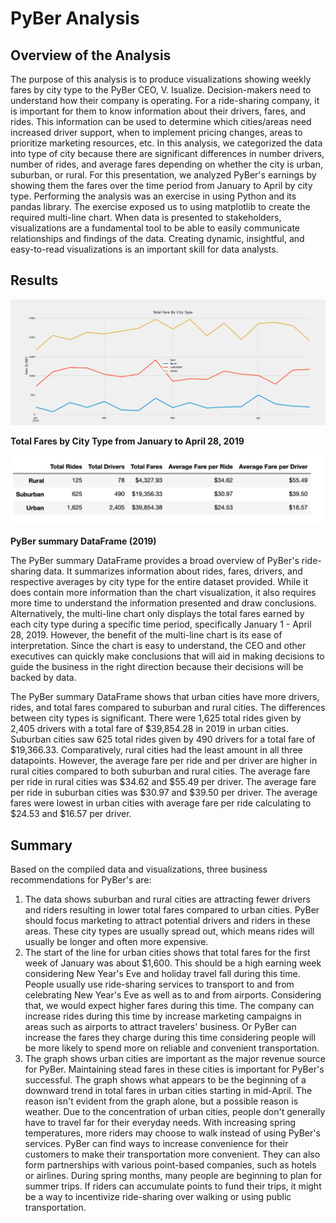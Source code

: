 # PyBer Analysis

## Overview of the Analysis
The purpose of this analysis is to produce visualizations showing weekly fares by city type to the  PyBer CEO, V. Isualize. Decision-makers need to understand how their company is operating. For a ride-sharing company, it is important for them to know information about their drivers, fares, and rides. This information can be used to determine which cities/areas need increased driver support, when to implement pricing changes, areas to prioritize marketing resources, etc. In this analysis, we categorized the data into type of city because there are significant differences in number drivers, number of rides, and average fares depending on whether the city is urban, suburban, or rural. For this presentation, we analyzed PyBer's earnings by showing them the fares over the time period from January to April by city type. 
Performing the analysis was an exercise in using Python and its pandas library. The exercise exposed us to using matplotlib to create the required multi-line chart. When data is presented to stakeholders, visualizations are a fundamental tool to be able to easily communicate relationships and findings of the data. Creating dynamic, insightful, and easy-to-read visualizations is an important skill for data analysts. 

## Results
<img src="analysis/PyBer_fare_summary.png">

**Total Fares by City Type from January to April 28, 2019**

<img src="analysis/PyBer_summary_df.png">

**PyBer summary DataFrame (2019)**



The PyBer summary DataFrame provides a broad overview of PyBer's ride-sharing data. It summarizes information about rides, fares, drivers, and respective averages by city type for the entire dataset provided. While it does contain more information than the chart visualization, it also requires more time to understand the information presented and draw conclusions. Alternatively, the multi-line chart only displays the total fares earned by each city type during a specific time period, specifically January 1 - April 28, 2019. However, the benefit of the multi-line chart is its ease of interpretation. Since the chart is easy to understand, the CEO and other executives can quickly make conclusions that will aid in making decisions to guide the business in the right direction because their decisions will be backed by data. 

The PyBer summary DataFrame shows that urban cities have more drivers, rides, and total fares compared to suburban and rural cities. The differences between city types is significant. There were 1,625 total rides given by 2,405 drivers with a total fare of $39,854.28 in 2019 in urban cities. Suburban cities saw 625 total rides given by 490 drivers for a total fare of $19,366.33. Comparatively, rural cities had the least amount in all three datapoints. However, the average fare per ride and per driver are higher in rural cities compared to both suburban and rural cities. The average fare per ride in rural cities was $34.62 and $55.49 per driver. The average fare per ride in suburban cities was $30.97 and $39.50 per driver. The average fares were lowest in urban cities with average fare per ride calculating to $24.53 and $16.57 per driver. 

## Summary
Based on the compiled data and visualizations, three business recommendations for PyBer's are:
1. The data shows suburban and rural cities are attracting fewer drivers and riders resulting in lower total fares compared to urban cities. PyBer should focus marketing to attract potential drivers and riders in these areas. These city types are usually spread out, which means rides will usually be longer and often more expensive.
2. The start of the line for urban cities shows that total fares for the first week of January was about $1,600. This should be a high earning week considering New Year's Eve and holiday travel fall during this time. People usually use ride-sharing services to transport to and from celebrating New Year's Eve as well as to and from airports. Considering that, we would expect higher fares during this time. The company can increase rides during this time by increase marketing campaigns in areas such as airports to attract travelers' business. Or PyBer can increase the fares they charge during this time considering people will be more likely to spend more on reliable and convenient transportation.
3. The graph shows urban cities are important as the major revenue source for PyBer. Maintaining stead fares in these cities is important for PyBer's successful. The graph shows what appears to be the beginning of a downward trend in total fares in urban cities starting in mid-April. The reason isn't evident from the graph alone, but a possible reason is weather. Due to the concentration of urban cities, people don't generally have to travel far for their everyday needs. With increasing spring temperatures, more riders may choose to walk instead of using PyBer's services. PyBer can find ways to increase convenience for their customers to make their transportation more convenient. They can also form partnerships with various point-based companies, such as hotels or airlines. During spring months, many people are beginning to plan for summer trips. If riders can accumulate points to fund their trips, it might be a way to incentivize ride-sharing over walking or using public transportation. 



